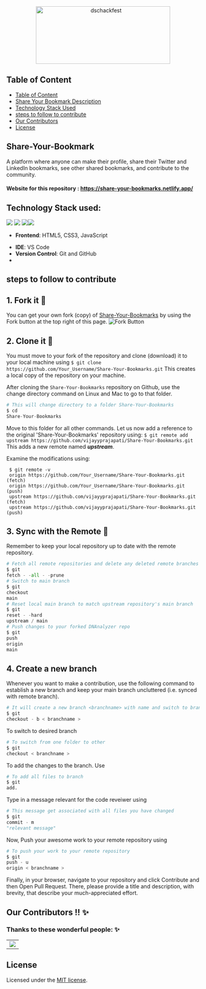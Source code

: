 <div align="center"> <img align="center" alt="dschackfest" src="https://user-images.githubusercontent.com/84925346/193271219-6360d311-ea13-42eb-8822-4ec2fd854ee5.jpeg" height='150' width='350'></div>

<!-- <div>
    <img align=top src="https://miro.medium.com/max/1400/1*c4YgRXYQayOVWxV37ourrw.png" height="100" width="50%"/>
    <img align=top src="https://res.cloudinary.com/de4by5q8o/image/upload/v1633197681/hackfest2021_ocjn5n.svg" height="100" width="49%"/>
<div>
<br> -->

## Table of Content

- [Table of Content](#table-of-content)
- [Share Your Bookmark Description](#share-your-bookmark)
- [Technology Stack Used](#technology-stack-used)
- [steps to follow to contribute](#steps-to-follow-to-contribute)
- [Our Contributors](#our-contributors--✨t)
- [License](#license)

## Share-Your-Bookmark

A platform where anyone can make their profile, share their Twitter and LinkedIn bookmarks, see other shared bookmarks, and contribute to the community.

#### Website for this repository : <https://share-your-bookmarks.netlify.app/>

## Technology Stack used:

<img src="https://img.shields.io/badge/html5%20-%23E34F26.svg?&style=for-the-badge&logo=html5&logoColor=white"/> <img src="https://img.shields.io/badge/css3%20-%231572B6.svg?&style=for-the-badge&logo=css3&logoColor=white"/> <img src="https://img.shields.io/badge/javascript%20-%23323330.svg?&style=for-the-badge&logo=javascript&logoColor=%23F7DF1E"/><img src="https://img.shields.io/badge/github%20-%23121011.svg?&style=for-the-badge&logo=github&logoColor=white"/>

<!-- <img src="https://img.shields.io/badge/node.js%20-%2343853D.svg?&style=for-the-badge&logo=node.js&logoColor=white"/>  <img src="https://img.shields.io/badge/heroku%20-%23430098.svg?&style=for-the-badge&logo=heroku&logoColor=white"/> -->

 <!-- <img src="https://img.shields.io/badge/express.js%20-%23404d59.svg?&style=for-the-badge"/> <img src ="https://img.shields.io/badge/MongoDB-%234ea94b.svg?&style=for-the-badge&logo=mongodb&logoColor=white"/> -->

- **Frontend**: HTML5, CSS3, JavaScript
<!-- - **Backend**: Node.js, Express.js -->
- **IDE**: VS Code
- **Version Control**: Git and GitHub
- 
## steps to follow to contribute
## 1. Fork it 🍴
You can get your own fork (copy) of [Share-Your-Bookmarks](https://github.com/vijayyprajapati/Share-Your-Bookmarks.git) by using the Fork button at the top right of this page.
![Fork Button](https://github-images.s3.amazonaws.com/help/bootcamp/Bootcamp-Fork.png)

## 2. Clone it 👥
You must move to your fork of the repository and clone (download) it to your local machine using
`$ git clone https://github.com/Your_Username/Share-Your-Bookmarks.git`
This creates a local copy of the repository on your machine.

After cloning the `Share-Your-Bookmarks` repository on Github, use the change directory command on Linux and Mac to go to that folder.

```python
# This will change directory to a folder Share-Your-Bookmarks                                                                  
$ cd
Share-Your-Bookmarks
```

Move to this folder for all other commands.
Let us now add a reference to the original 'Share-Your-Bookmarks' repository using:
`$ git remote add upstream https://github.com/vijayyprajapati/Share-Your-Bookmarks.git`
This adds a new remote named **_upstream_**.

Examine the modifications using:

```git
 $ git remote -v
 origin https://github.com/Your_Username/Share-Your-Bookmarks.git (fetch)                                                      
 origin https://github.com/Your_Username/Share-Your-Bookmarks.git (push)                                                        
 upstream https://github.com/vijayyprajapati/Share-Your-Bookmarks.git (fetch)                                                     
 upstream https://github.com/vijayyprajapati/Share-Your-Bookmarks.git (push)
 ```
 
## 3. Sync with the Remote 🔄
Remember to keep your local repository up to date with the remote repository.
```python
# Fetch all remote repositories and delete any deleted remote branches
$ git
fetch - -all - -prune
# Switch to main branch
$ git
checkout
main
# Reset local main branch to match upstream repository's main branch
$ git
reset - -hard
upstream / main
# Push changes to your forked DNAnalyzer repo
$ git
push
origin
main
```

## 4. Create a new branch
Whenever you want to make a contribution, use the following command to establish a new branch and keep your main branch uncluttered (i.e. synced with remote branch).

```python
# It will create a new branch <branchname> with name and switch to branch <branchname>
$ git
checkout - b < branchname >
```
To switch to desired branch
```python 
# To switch from one folder to other
$ git
checkout < branchname >
```
To add the changes to the branch. Use

```python
# To add all files to branch
$ git
add.
```

Type in a message relevant for the code reveiwer using
```python
# This message get associated with all files you have changed
$ git
commit - m
"relevant message"
```
Now, Push your awesome work to your remote repository using
```python
# To push your work to your remote repository
$ git
push - u
origin < branchname >
```
Finally, in your browser, navigate to your repository and click Contribute and then Open Pull Request. There, please provide a title and description, with brevity, that describe your much-appreciated effort.

## Our Contributors !! ✨

### Thanks to these wonderful people: ✨

<table>
	<tr>
		<td>
			<a href="https://github.com/vijayyprajapati/Share-Your-Bookmarks/graphs/contributors">
  <img src="https://contrib.rocks/image?repo=vijayyprajapati/Share-Your-Bookmarks" />
</a>
		</td>
	</tr>
</table>

## License

Licensed under the [MIT license](LICENSE).
